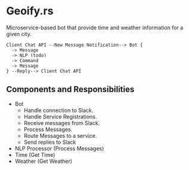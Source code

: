 # Geoify.rs

Microservice-based bot that provide time and weather information for a given city.

```
Client Chat API --New Message Notification--> Bot {
  -> Message
  -> NLP (todo)
  -> Command
  -> Message
} --Reply--> Client Chat API
```

## Components and Responsibilities

- Bot
  - Handle connection to Slack.
  - Handle Service Registrations.
  - Receive messages from Slack.
  - Process Messages.
  - Route Messages to a service.
  - Send replies to Slack
- NLP Processor (Process Messages)
- Time (Get Time)
- Weather (Get Weather)
